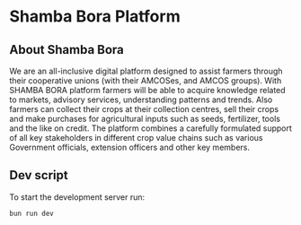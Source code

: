 # Shamba Bora Platform

## About Shamba Bora
We are an all-inclusive digital platform designed to assist farmers through their cooperative unions (with their AMCOSes, and AMCOS groups). With SHAMBA BORA platform farmers will be able to acquire knowledge related to markets, advisory services, understanding patterns and trends. Also farmers can collect their crops at their collection centres, sell their crops and make purchases for agricultural inputs such as seeds, fertilizer, tools and the like on credit. The platform combines a carefully formulated support of all key stakeholders in different crop value chains such as various Government officials, extension officers and other key members.

## Dev script
To start the development server run:
```bash
bun run dev
```